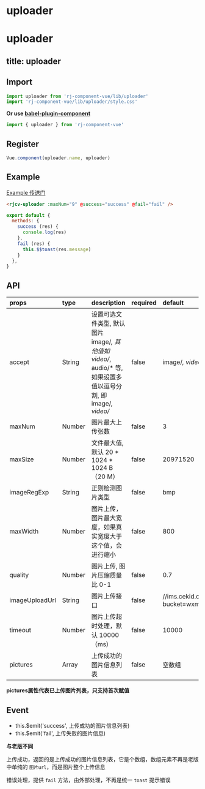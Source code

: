 # uploader

# uploader

title: uploader
---

## Import

``` js
import uploader from 'rj-component-vue/lib/uploader'
import 'rj-component-vue/lib/uploader/style.css'
```

**Or use [babel-plugin-component](https://www.npmjs.com/package/babel-plugin-component)**

``` js
import { uploader } from 'rj-component-vue'
```

## Register

``` js
Vue.component(uploader.name, uploader)
```

## Example

[Example 传送门](//zhouyu1993.github.io/rjcv/uploader)

``` html
<rjcv-uploader :maxNum="9" @success="success" @fail="fail" />
```

``` js
export default {
  methods: {
    success (res) {
      console.log(res)
    },
    fail (res) {
      this.$$toast(res.message)
    }
  },
}
```

## API

| props | type | description | required | default |
|:---|:---|:---|:--|:---|
| accept | String | 设置可选文件类型, 默认图片 image/*, 其他值如 video/*, audio/* 等, 如果设置多值以逗号分割, 即 image/*, video/* | false | image/*, video/* |
| maxNum | Number | 图片最大上传张数 | false | 3 |
| maxSize | Number | 文件最大值, 默认 20 * 1024 * 1024 B （20 M） | false | 20971520 |
| imageRegExp | String | 正则检测图片类型 | false | bmp|gif|jp(e?)g|png|webp |
| maxWidth | Number | 图片上传，图片最大宽度，如果真实宽度大于这个值，会进行缩小 | false  | 800 |
| quality | Number | 图片上传, 图片压缩质量比 0-1 | false | 0.7 |
| imageUploadUrl | String | 图片上传接口 | false | //ims.cekid.com/pic/file/uploader.do?bucket=wxmallpic |
| timeout | Number | 图片上传超时处理，默认 10000（ms） | false | 10000 |
| pictures | Array | 上传成功的图片信息列表 | false | 空数组 |

**pictures属性代表已上传图片列表，只支持首次赋值**

## Event

* this.$emit('success', 上传成功的图片信息列表)
* this.$emit('fail', 上传失败的图片信息)

**与老版不同**

上传成功，返回的是上传成功的图片信息列表，它是个数组，数组元素不再是老版中单纯的 `图片url`，而是图片整个上传信息

错误处理，提供 `fail` 方法，由外部处理，不再是统一 `toast` 提示错误
